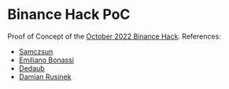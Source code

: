 # Binance Hack PoC

Proof of Concept of the [October 2022 Binance Hack](https://rekt.news/bnb-bridge-rekt/).
References:
- [Samczsun](https://twitter.com/samczsun/status/1578167198203289600)
- [Emiliano Bonassi](https://twitter.com/emilianobonassi/status/1578742880662716416)
- [Dedaub](https://twitter.com/dedaub/status/1578428002701959170)
- [Damian Rusinek](https://drdr-zz.medium.com/bnb-bridge-hack-eli5-explained-and-visualised-1fb2837c7a7e)
